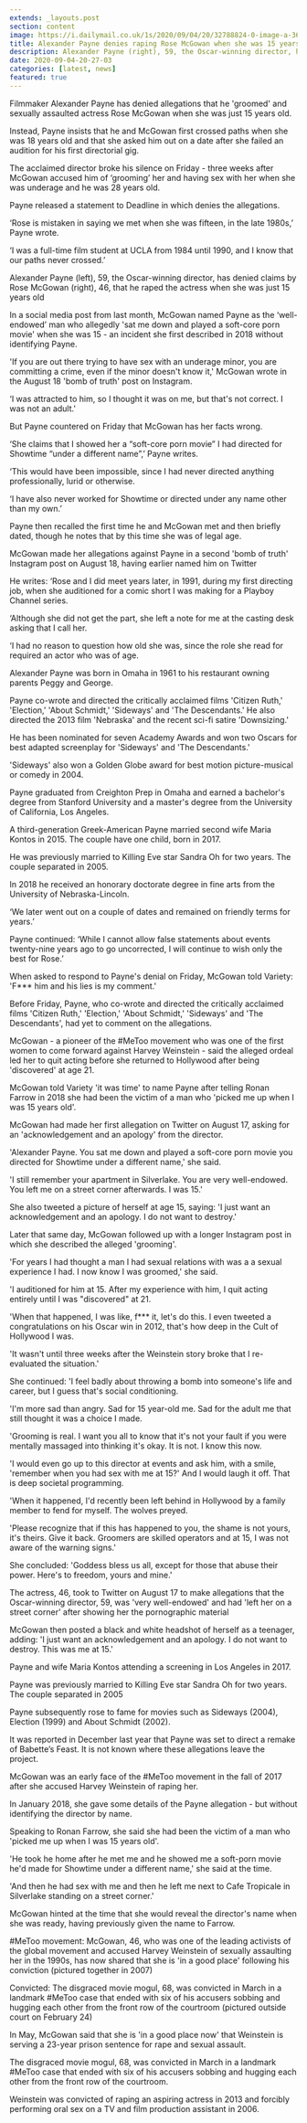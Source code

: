 ```yaml
---
extends: _layouts.post
section: content
image: https://i.dailymail.co.uk/1s/2020/09/04/20/32788824-0-image-a-36_1599247432516.jpg 
title: Alexander Payne denies raping Rose McGowan when she was 15 years old as director breaks silence 
description: Alexander Payne (right), 59, the Oscar-winning director, has denied claims by Rose McGowan (left), 46, that he raped the actress when she was just 15 years old. 
date: 2020-09-04-20-27-03 
categories: [latest, news] 
featured: true 
--- 
```

Filmmaker Alexander Payne has denied allegations that he 'groomed' and sexually assaulted actress Rose McGowan when she was just 15 years old. 

Instead, Payne insists that he and McGowan first crossed paths when she was 18 years old and that she asked him out on a date after she failed an audition for his first directorial gig. 

The acclaimed director broke his silence on Friday - three weeks after McGowan accused him of ‘grooming’ her and having sex with her when she was underage and he was 28 years old.

Payne released a statement to Deadline in which denies the allegations.

‘Rose is mistaken in saying we met when she was fifteen, in the late 1980s,’ Payne wrote.

‘I was a full-time film student at UCLA from 1984 until 1990, and I know that our paths never crossed.’

Alexander Payne (left), 59, the Oscar-winning director, has denied claims by Rose McGowan (right), 46, that he raped the actress when she was just 15 years old

In a social media post from last month, McGowan named Payne as the ‘well-endowed’ man who allegedly 'sat me down and played a soft-core porn movie' when she was 15 - an incident she first described in 2018 without identifying Payne.

'If you are out there trying to have sex with an underage minor, you are committing a crime, even if the minor doesn't know it,' McGowan wrote in the August 18 'bomb of truth' post on Instagram.

‘I was attracted to him, so I thought it was on me, but that's not correct. I was not an adult.'

But Payne countered on Friday that McGowan has her facts wrong.

‘She claims that I showed her a “soft-core porn movie” I had directed for Showtime “under a different name”,’ Payne writes.

‘This would have been impossible, since I had never directed anything professionally, lurid or otherwise.

‘I have also never worked for Showtime or directed under any name other than my own.’

Payne then recalled the first time he and McGowan met and then briefly dated, though he notes that by this time she was of legal age.

McGowan made her allegations against Payne in a second 'bomb of truth' Instagram post on August 18, having earlier named him on Twitter 

He writes: ‘Rose and I did meet years later, in 1991, during my first directing job, when she auditioned for a comic short I was making for a Playboy Channel series.

‘Although she did not get the part, she left a note for me at the casting desk asking that I call her.

‘I had no reason to question how old she was, since the role she read for required an actor who was of age.

Alexander Payne was born in Omaha in 1961 to his restaurant owning parents Peggy and George.  

Payne co-wrote and directed the critically acclaimed films 'Citizen Ruth,' 'Election,' 'About Schmidt,' 'Sideways' and 'The Descendants.' He also directed the 2013 film 'Nebraska' and the recent sci-fi satire 'Downsizing.'

He has been nominated for seven Academy Awards and won two Oscars for best adapted screenplay for 'Sideways' and 'The Descendants.'

'Sideways' also won a Golden Globe award for best motion picture-musical or comedy in 2004.

Payne graduated from Creighton Prep in Omaha and earned a bachelor's degree from Stanford University and a master's degree from the University of California, Los Angeles. 



A third-generation Greek-American Payne married second wife Maria Kontos in 2015. The couple have one child, born in 2017. 

He was previously married to Killing Eve star Sandra Oh for two years. The couple separated in 2005. 

In 2018 he received an honorary doctorate degree in fine arts from the University of Nebraska-Lincoln. 

‘We later went out on a couple of dates and remained on friendly terms for years.’

Payne continued: ‘While I cannot allow false statements about events twenty-nine years ago to go uncorrected, I will continue to wish only the best for Rose.’

When asked to respond to Payne's denial on Friday, McGowan told Variety: 'F*** him and his lies is my comment.' 

Before Friday, Payne, who co-wrote and directed the critically acclaimed films 'Citizen Ruth,' 'Election,' 'About Schmidt,' 'Sideways' and 'The Descendants', had yet to comment on the allegations. 

McGowan - a pioneer of the #MeToo movement who was one of the first women to come forward against Harvey Weinstein - said the alleged ordeal led her to quit acting before she returned to Hollywood after being 'discovered' at age 21.   

McGowan told Variety 'it was time' to name Payne after telling Ronan Farrow in 2018 she had been the victim of a man who 'picked me up when I was 15 years old'.

McGowan had made her first allegation on Twitter on August 17, asking for an 'acknowledgement and an apology' from the director. 

'Alexander Payne. You sat me down and played a soft-core porn movie you directed for Showtime under a different name,' she said. 

'I still remember your apartment in Silverlake. You are very well-endowed. You left me on a street corner afterwards. I was 15.'

She also tweeted a picture of herself at age 15, saying: 'I just want an acknowledgement and an apology. I do not want to destroy.' 

Later that same day, McGowan followed up with a longer Instagram post in which she described the alleged 'grooming'.  

'For years I had thought a man I had sexual relations with was a a sexual experience I had. I now know I was groomed,' she said. 

'I auditioned for him at 15. After my experience with him, I quit acting entirely until I was "discovered" at 21. 

'When that happened, I was like, f*** it, let's do this. I even tweeted a congratulations on his Oscar win in 2012, that's how deep in the Cult of Hollywood I was. 

'It wasn't until three weeks after the Weinstein story broke that I re-evaluated the situation.'

She continued: 'I feel badly about throwing a bomb into someone's life and career, but I guess that's social conditioning.

'I'm more sad than angry. Sad for 15 year-old me. Sad for the adult me that still thought it was a choice I made. 

'Grooming is real. I want you all to know that it's not your fault if you were mentally massaged into thinking it's okay. It is not. I know this now. 

'I would even go up to this director at events and ask him, with a smile, 'remember when you had sex with me at 15?' And I would laugh it off. That is deep societal programming. 

'When it happened, I'd recently been left behind in Hollywood by a family member to fend for myself. The wolves preyed. 

'Please recognize that if this has happened to you, the shame is not yours, it's theirs. Give it back. Groomers are skilled operators and at 15, I was not aware of the warning signs.'

She concluded: 'Goddess bless us all, except for those that abuse their power. Here's to freedom, yours and mine.'   

The actress, 46, took to Twitter on August 17 to make allegations that the Oscar-winning director, 59, was 'very well-endowed' and had 'left her on a street corner' after showing her the pornographic material

McGowan then posted a black and white headshot of herself as a teenager, adding: 'I just want an acknowledgement and an apology. I do not want to destroy. This was me at 15.'

Payne and wife Maria Kontos attending a screening in Los Angeles in 2017.

Payne was previously married to Killing Eve star Sandra Oh for two years. The couple separated in 2005

Payne subsequently rose to fame for movies such as Sideways (2004), Election (1999) and About Schmidt (2002). 

It was reported in December last year that Payne was set to direct a remake of Babette’s Feast. It is not known where these allegations leave the project. 

McGowan was an early face of the #MeToo movement in the fall of 2017 after she accused Harvey Weinstein of raping her. 

In January 2018, she gave some details of the Payne allegation - but without identifying the director by name. 

Speaking to Ronan Farrow, she said she had been the victim of a man who 'picked me up when I was 15 years old'. 

'He took he home after he met me and he showed me a soft-porn movie he'd made for Showtime under a different name,' she said at the time. 

'And then he had sex with me and then he left me next to Cafe Tropicale in Silverlake standing on a street corner.' 

McGowan hinted at the time that she would reveal the director's name when she was ready, having previously given the name to Farrow.   

#MeToo movement: McGowan, 46, who was one of the leading activists of the global movement and accused Harvey Weinstein of sexually assaulting her in the 1990s, has now shared that she is 'in a good place' following his conviction (pictured together in 2007) 

Convicted: The disgraced movie mogul, 68, was convicted in March in a landmark #MeToo case that ended with six of his accusers sobbing and hugging each other from the front row of the courtroom (pictured outside court on February 24) 

In May, McGowan said that she is 'in a good place now' that Weinstein is serving a 23-year prison sentence for rape and sexual assault.   

The disgraced movie mogul, 68, was convicted in March in a landmark #MeToo case that ended with six of his accusers sobbing and hugging each other from the front row of the courtroom.  

Weinstein was convicted of raping an aspiring actress in 2013 and forcibly performing oral sex on a TV and film production assistant in 2006.     

